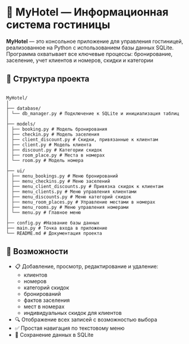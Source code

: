 # 🏨 MyHotel — Информационная система гостиницы

**MyHotel** — это консольное приложение для управления гостиницей, реализованное на Python с использованием базы данных SQLite. Программа охватывает все ключевые процессы: бронирование, заселение, учет клиентов и номеров, скидки и категории

## 📂 Структура проекта
<pre lang="plaintext"><code>
MyHotel/
│
├── database/
│ └── db_manager.py # Подключение к SQLite и инициализация таблиц
│
├── models/
│ ├── booking.py # Модель бронирования 
│ ├── checkin.py # Модель заселения 
│ ├── client_discount.py # Скидки, привязанные к клиентам
│ ├── client.py # Модель клиента
│ ├── discount.py # Категории скидок
│ ├── room_place.py # Места в номерах
│ └── room.py # Модель номера
│
├── ui/
│ ├── menu_bookings.py # Меню бронирований 
│ ├── menu_checkins.py # Меню заселений 
│ ├── menu_client_discounts.py # Привязка скидок к клиентам
│ ├── menu_clients.py # Меню управления клиентами
│ ├── menu_discounts.py # Меню категорий скидок
│ ├── menu_room_places.py # Управление местами в номерах
│ ├── menu_rooms.py # Меню управления номерами
│ └── menu.py # Главное меню
│
├── config.py #Название базы данных
├── main.py # Точка входа в приложение
└── README.md # Документация проекта
</code></pre>
## 🔧 Возможности

- 📋 Добавление, просмотр, редактирование и удаление:
  - клиентов
  - номеров
  - категорий скидок
  - бронирований
  - фактов заселения
  - мест в номерах
  - индивидуальных скидок для клиентов
- 🔍 Отображение всех записей с возможностью выбора
- ✅ Простая навигация по текстовому меню
- 💾 Сохранение данных в SQLite
